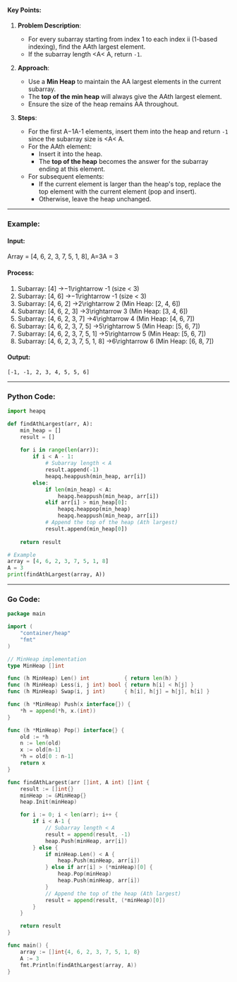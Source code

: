 #### **Key Points:**

1. **Problem Description**:
    
    - For every subarray starting from index 1 to each index ii (1-based indexing), find the AAth largest element.
    - If the subarray length <A< A, return `-1`.
2. **Approach**:
    
    - Use a **Min Heap** to maintain the AA largest elements in the current subarray.
    - The **top of the min heap** will always give the AAth largest element.
    - Ensure the size of the heap remains AA throughout.
3. **Steps**:
    
    - For the first A−1A-1 elements, insert them into the heap and return `-1` since the subarray size is <A< A.
    - For the AAth element:
        - Insert it into the heap.
        - The **top of the heap** becomes the answer for the subarray ending at this element.
    - For subsequent elements:
        - If the current element is larger than the heap's top, replace the top element with the current element (pop and insert).
        - Otherwise, leave the heap unchanged.

---

### Example:

#### Input:

Array = [4, 6, 2, 3, 7, 5, 1, 8], A=3A = 3

#### Process:

1. Subarray: [4] →−1\rightarrow -1 (size < 3)
2. Subarray: [4, 6] →−1\rightarrow -1 (size < 3)
3. Subarray: [4, 6, 2] →2\rightarrow 2 (Min Heap: [2, 4, 6])
4. Subarray: [4, 6, 2, 3] →3\rightarrow 3 (Min Heap: [3, 4, 6])
5. Subarray: [4, 6, 2, 3, 7] →4\rightarrow 4 (Min Heap: [4, 6, 7])
6. Subarray: [4, 6, 2, 3, 7, 5] →5\rightarrow 5 (Min Heap: [5, 6, 7])
7. Subarray: [4, 6, 2, 3, 7, 5, 1] →5\rightarrow 5 (Min Heap: [5, 6, 7])
8. Subarray: [4, 6, 2, 3, 7, 5, 1, 8] →6\rightarrow 6 (Min Heap: [6, 8, 7])

#### Output:

`[-1, -1, 2, 3, 4, 5, 5, 6]`

---

### Python Code:

```python
import heapq

def findAthLargest(arr, A):
    min_heap = []
    result = []
    
    for i in range(len(arr)):
        if i < A - 1:
            # Subarray length < A
            result.append(-1)
            heapq.heappush(min_heap, arr[i])
        else:
            if len(min_heap) < A:
                heapq.heappush(min_heap, arr[i])
            elif arr[i] > min_heap[0]:
                heapq.heappop(min_heap)
                heapq.heappush(min_heap, arr[i])
            # Append the top of the heap (Ath largest)
            result.append(min_heap[0])
    
    return result

# Example
array = [4, 6, 2, 3, 7, 5, 1, 8]
A = 3
print(findAthLargest(array, A))
```

---

### Go Code:

```go
package main

import (
	"container/heap"
	"fmt"
)

// MinHeap implementation
type MinHeap []int

func (h MinHeap) Len() int           { return len(h) }
func (h MinHeap) Less(i, j int) bool { return h[i] < h[j] }
func (h MinHeap) Swap(i, j int)      { h[i], h[j] = h[j], h[i] }

func (h *MinHeap) Push(x interface{}) {
	*h = append(*h, x.(int))
}

func (h *MinHeap) Pop() interface{} {
	old := *h
	n := len(old)
	x := old[n-1]
	*h = old[0 : n-1]
	return x
}

func findAthLargest(arr []int, A int) []int {
	result := []int{}
	minHeap := &MinHeap{}
	heap.Init(minHeap)

	for i := 0; i < len(arr); i++ {
		if i < A-1 {
			// Subarray length < A
			result = append(result, -1)
			heap.Push(minHeap, arr[i])
		} else {
			if minHeap.Len() < A {
				heap.Push(minHeap, arr[i])
			} else if arr[i] > (*minHeap)[0] {
				heap.Pop(minHeap)
				heap.Push(minHeap, arr[i])
			}
			// Append the top of the heap (Ath largest)
			result = append(result, (*minHeap)[0])
		}
	}

	return result
}

func main() {
	array := []int{4, 6, 2, 3, 7, 5, 1, 8}
	A := 3
	fmt.Println(findAthLargest(array, A))
}
```